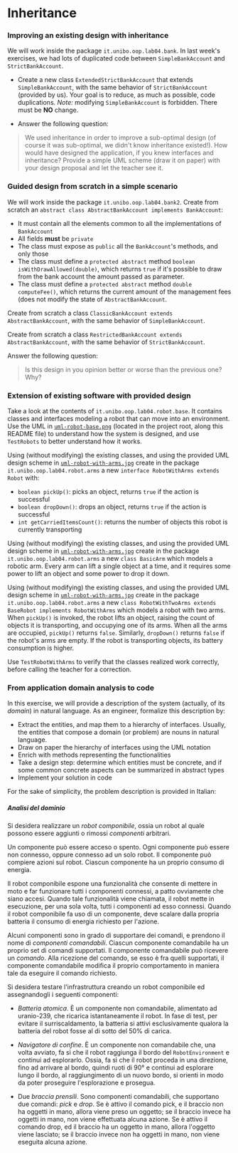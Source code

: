 # Inheritance

### Improving an existing design with inheritance

We will work inside the package `it.unibo.oop.lab04.bank`.
In last week's exercises, we had lots of duplicated code between `SimpleBankAccount` and `StrictBankAccount`.

* Create a new class `ExtendedStrictBankAccount` that extends `SimpleBankAccount`, with the same behavior of `StrictBankAccount` (provided by us). Your goal is to reduce, as much as possible, code duplications. *Note:* modifying `SimpleBankAccount` is forbidden. There must be **NO** change.

* Answer the following question:

> We used inheritance in order to improve a sub-optimal design (of course it was sub-optimal, we didn't know inheritance existed!). How would have designed the application, if you knew interfaces and inheritance? Provide a simple UML scheme (draw it on paper) with your design proposal and let the teacher see it.

### Guided design from scratch in a simple scenario

We will work inside the package `it.unibo.oop.lab04.bank2`.
Create from scratch an `abstract class AbstractBankAccount implements BankAccount`:

* It must contain all the elements common to all the implementations of `BankAccount`
* All fields **must** be `private`
* The class must expose as `public` all the `BankAccount`'s methods, and only those
* The class must define a `protected abstract` method `boolean isWithDrawAllowed(double)`, which returns `true` if it's possible to draw from the bank account the amount passed as parameter.
* The class must define a `protected abstract` method `double computeFee()`, which returns the current amount of the management fees (does not modify the state of `AbstractBankAccount`.

Create from scratch a class `ClassicBankAccount extends AbstractBankAccount`, with the same behavior of `SimpleBankAccount`.

Create from scratch a class `RestrictedBankAccount extends AbstractBankAccount`, with the same behavior of `StrictBankAccount`.

Answer the following question:

> Is this design in you opinion better or worse than the previous one? Why?

### Extension of existing software with provided design

Take a look at the contents of `it.unibo.oop.lab04.robot.base`. It contains classes and interfaces modeling a robot that can move into an environment. Use the UML in [`uml-robot-base.png`](uml-robot-base.png) (located in the project root, along this README file) to understand how the system is designed, and use `TestRobots` to better understand how it works.

Using (without modifying) the existing classes, and using the provided UML design scheme in [`uml-robot-with-arms.jpg`](uml-robot-with-arms.jpg) create in the package `it.unibo.oop.lab04.robot.arms` a new `interface RobotWithArms extends Robot` with:
* `boolean pickUp()`: picks an object, returns `true` if the action is successful
* `boolean dropDown()`: drops an object, returns `true` if the action is successful
* `int getCarriedItemsCount()`: returns the number of objects this robot is currently transporting

Using (without modifying) the existing classes, and using the provided UML design scheme in [`uml-robot-with-arms.jpg`](uml-robot-with-arms.jpg) create in the package `it.unibo.oop.lab04.robot.arms` a new `class BasicArm` which models a robotic arm. Every arm can lift a single object at a time, and it requires some power to lift an object and some power to drop it down.

Using (without modifying) the existing classes, and using the provided UML design scheme in [`uml-robot-with-arms.jpg`](uml-robot-with-arms.jpg) create in the package `it.unibo.oop.lab04.robot.arms` a new `class RobotWithTwoArms extends BaseRobot implements RobotWithArms` which models a robot with two arms. When `pickUp()` is invoked, the robot lifts an object, raising the count of objects it is transporting, and occupying one of its arms. When all the arms are occupied, `pickUp()` returns `false`. Similarly, `dropDown()` returns `false` if the robot's arms are empty. If the robot is transporting objects, its battery consumption is higher.

Use `TestRobotWithArms` to verify that the classes realized work correctly, before calling the teacher for a correction.

### From application domain analysis to code

In this exercise, we will provide a description of the system (actually, of its *domain*) in natural language. As an engineer, formalize this description by:

* Extract the entities, and map them to a hierarchy of interfaces. Usually, the entities that compose a domain (or problem) are nouns in natural language.
* Draw on paper the hierarchy of interfaces using the UML notation
* Enrich with methods representing the functionalities
* Take a design step: determine which entities must be concrete, and if some common concrete aspects can be summarized in abstract types
* Implement your solution in code

For the sake of simplicity, the problem description is provided in Italian:

##### **Analisi del dominio**

Si desidera realizzare un *robot componibile*, ossia un robot al quale possono essere aggiunti o rimossi *componenti* arbitrari.

Un componente può essere acceso o spento.
Ogni componente può essere non connesso, oppure connesso ad un solo robot.
Il componente può compiere azioni sul robot.
Ciascun componente ha un proprio consumo di energia.

Il robot componibile espone una funzionalità che consente di mettere in moto e far funzionare tutti i componenti connessi, a patto ovviamente che siano accesi.
Quando tale funzionalità viene chiamata, il robot mette in esecuzione, per una sola volta, tutti i componenti ad esso connessi.
Quando il robot componibile fa uso di un componente, deve scalare dalla propria batteria il consumo di energia richiesto per l'azione.

Alcuni componenti sono in grado di supportare dei comandi, e prendono il nome di *componenti comandabili*.
Ciascun componente comandabile ha un proprio set di comandi supportati.
Il componente comandabile può ricevere un *comando*.
Alla ricezione del comando, se esso è fra quelli supportati, il componente comandabile modifica il proprio comportamento in maniera tale da eseguire il comando richiesto.

Si desidera testare l'infrastruttura creando un robot componibile ed assegnandogli i seguenti componenti:

* *Batteria atomica*. È un componente non comandabile, alimentato ad uranio-239, che ricarica istantaneamente il robot. In fase di test, per evitare il surriscaldamento, la batteria si attivi esclusivamente qualora la batteria del robot fosse al di sotto del 50% di carica.

* *Navigatore di confine*. È un componente non comandabile che, una volta avviato, fa sì che il robot raggiunga il bordo del `RobotEnvironment` e continui ad esplorarlo. Ossia, fa sì che il robot proceda in una direzione, fino ad arrivare al bordo, quindi ruoti di 90° e continui ad esplorare lungo il bordo, al raggiungimento di un nuovo bordo, si orienti in modo da poter proseguire l'esplorazione e prosegua.

* Due *braccia prensili*. Sono componenti comandabili, che supportano due comandi: *pick* e *drop*. Se è attivo il comando pick, e il braccio non ha oggetti in mano, allora viene preso un oggetto; se il braccio invece ha oggetti in mano, non viene effettuata alcuna azione. Se è attivo il comando drop, ed il braccio ha un oggetto in mano, allora l'oggetto viene lasciato; se il braccio invece non ha oggetti in mano, non viene eseguita alcuna azione.
